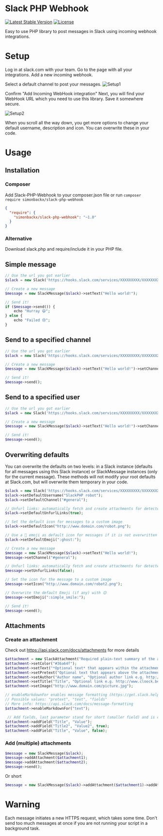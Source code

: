 # Slack PHP Webhook
[![Latest Stable Version](https://poser.pugx.org/simonbackx/slack-php-webhook/v/stable)](https://packagist.org/packages/simonbackx/slack-php-webhook) [![License](https://poser.pugx.org/simonbackx/slack-php-webhook/license)](https://packagist.org/packages/simonbackx/slack-php-webhook)

Easy to use PHP library to post messages in Slack using incoming webhook integrations.

# Setup
Log in at slack.com with your team. Go to the page with all your integrations. Add a new incoming webhook.

Select a default channel to post your messages.
![Setup1](http://www.cloock.be/uploads/slack1.png)

Confirm "Add Incoming WebHook integration"
Next, you will find your WebHook URL which you need to use this library. Save it somewhere secure.

![Setup2](http://www.cloock.be/uploads/slack2.png)

When you scroll all the way down, you get more options to change your default username, description and icon. You can overwrite these in your code.
	 
# Usage
## Installation

### Composer

Add Slack-PHP-Webhook to your composer.json file or run `composer require simonbackx/slack-php-webhook`

```json
{
  "require": {
    "simonbackx/slack-php-webhook": "~1.0"
  }
}
```

### Alternative

Download slack.php and require/include it in your PHP file.

## Simple message

```php
// Use the url you got earlier
$slack = new Slack('https://hooks.slack.com/services/XXXXXXXXX/XXXXXXXXX/XXXXXXXXXXXXXXXXXXXXXXXX');

// Create a new message
$message = new SlackMessage($slack)->setText("Hello world!");

// Send it!
if ($message->send()) {
    echo "Hurray 😄";
} else {
    echo "Failed 😢";
}
```

## Send to a specified channel
```php
// Use the url you got earlier
$slack = new Slack('https://hooks.slack.com/services/XXXXXXXXX/XXXXXXXXX/XXXXXXXXXXXXXXXXXXXXXXXX');

// Create a new message
$message = new SlackMessage($slack)->setText("Hello world!")->setChannel("#general");

// Send it!
$message->send();
```

## Send to a specified user
```php
// Use the url you got earlier
$slack = new Slack('https://hooks.slack.com/services/XXXXXXXXX/XXXXXXXXX/XXXXXXXXXXXXXXXXXXXXXXXX');

// Create a new message
$message = new SlackMessage($slack)->setText("Hello world!")->setChannel("@simonbackx");

// Send it!
$message->send();
```
## Overwriting defaults
You can overwrite the defaults on two levels: in a Slack instance (defaults for all messages using this Slack instance) or SlackMessage instances (only for the current message). These methods will not modify your root defaults at Slack.com, but will overwrite them temporary in your code.

```php
$slack = new Slack('https://hooks.slack.com/services/XXXXXXXXX/XXXXXXXXX/XXXXXXXXXXXXXXXXXXXXXXXX');
$slack->setDefaultUsername("SlackPHP robot"); 
$slack->setDefaultChannel("#general");

// Unfurl links: automatically fetch and create attachments for detected URLs
$slack->setDefaultUnfurlLinks(true); 

// Set the default icon for messages to a custom image
$slack->setDefaultIcon("http://www.domain.com/robot.png"); 

// Use a 👻 emoji as default icon for messages if it is not overwritten in messages
$slack->setDefaultEmoji(":ghost:");

// Create a new message
$message = new SlackMessage($slack)->setText("Hello world!");
$message->setChannel("#general");

// Unfurl links: automatically fetch and create attachments for detected URLs
$message->setUnfurlLinks(false);

// Set the icon for the message to a custom image
$message->setIcon("http://www.domain.com/robot2.png");

// Overwrite the default Emoji (if any) with 😊
$message->setEmoji(":simple_smile:");

// Send it!
$message->send();

```

## Attachments
### Create an attachment
Check out https://api.slack.com/docs/attachments for more details

```php
$attachment = new SlackAttachment("Required plain-text summary of the attachment.");
$attachment->setColor("#36a64f");
$attachment->setText("*Optional text* that appears within the attachment");
$attachment->setPretext("Optional text that appears above the attachment block");
$attachment->setAuthor("Author name", "Optional author link e.g. http://flickr.com/bobby/", "Optional author icon e.g. http://flickr.com/bobby/picture.jpg");
$attachment->setTitle("Title", "Optional link e.g. http://www.cloock.be/");
$attachment->setImage("http://www.domain.com/picture.jpg");

// enableMarkdownFor enables message formatting (https://get.slack.help/hc/en-us/articles/202288908-How-can-I-add-formatting-to-my-messages-) in attachements.
// Possible values: "pretext", "text", "fields"
// More info: https://api.slack.com/docs/message-formatting
$attachment->enableMarkdownFor("text");

 // Add fields, last parameter stand for short (smaller field) and is optional
$attachment->addField("Title", "Value");
$attachment->addField("Title2", "Value2", true);
$attachment->addField("Title", "Value", false);
```

### Add (multiple) attachments
```php
$message = new SlackMessage($slack);
$message->addAttachment($attachment1);
$message->addAttachment($attachment2);
$message->send();
```
Or short
```php
$message = new SlackMessage($slack)->addAttachment($attachment1)->addAttachment($attachment2)->send();
```

# Warning
Each message initiates a new HTTPS request, which takes some time. Don't send too much messages at once if you are not running your script in a background task.

